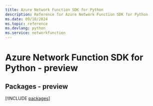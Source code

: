 ```yaml
---
title: Azure Network Function SDK for Python
description: Reference for Azure Network Function SDK for Python
ms.date: 09/18/2024
ms.topic: reference
ms.devlang: python
ms.service: networkfunction
---
```

# Azure Network Function SDK for Python - preview
## Packages - preview
[!INCLUDE [packages](network-function-index.md)]